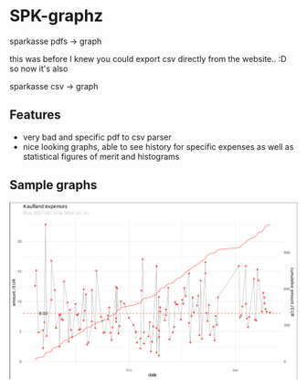 # SPK-graphz
sparkasse pdfs -> graph

this was before  I knew you could export csv directly from the website.. :D
so now it's also

sparkasse csv -> graph

## Features
- very bad and specific pdf to csv parser
- nice looking graphs, able to see history for specific expenses as well as statistical figures of merit and histograms

## Sample graphs
![sample1](sample_1.png)
